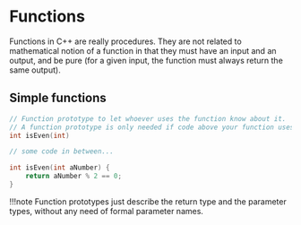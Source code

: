 # Functions

Functions in C++ are really procedures. They are not related
to mathematical notion of a function in that they must have 
an input and an output, and be pure (for a given input, the
function must always return the same output).

## Simple functions

```cpp
// Function prototype to let whoever uses the function know about it.
// A function prototype is only needed if code above your function uses it.
int isEven(int)

// some code in between...

int isEven(int aNumber) {
    return aNumber % 2 == 0;
}
```

!!!note
    Function prototypes just describe the return type and the parameter types,
    without any need of formal parameter names.